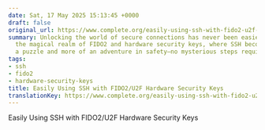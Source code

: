 ```yaml
---
date: Sat, 17 May 2025 15:13:45 +0000
draft: false
original_url: https://www.complete.org/easily-using-ssh-with-fido2-u2f-hardware-security-keys/
summary: Unlocking the world of secure connections has never been easier! Dive into
  the magical realm of FIDO2 and hardware security keys, where SSH becomes less of
  a puzzle and more of an adventure in safety—no mysterious steps required!
tags:
- ssh
- fido2
- hardware-security-keys
title: Easily Using SSH with FIDO2/U2F Hardware Security Keys
translationKey: https://www.complete.org/easily-using-ssh-with-fido2-u2f-hardware-security-keys/
---
```


Easily Using SSH with FIDO2/U2F Hardware Security Keys